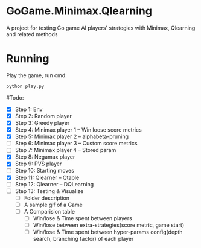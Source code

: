 # GoGame.Minimax.Qlearning
A project for testing Go game AI players' strategies with Minimax, Qlearning and related methods

# Running
Play the game, run cmd:
    
    python play.py


#Todo:
- [x] Step 1: Env
- [x] Step 2: Random player
- [x] Step 3: Greedy player
- [x] Step 4: Minimax player 1 – Win loose score metrics
- [x] Step 5: Minimax player 2 – alphabeta-pruning
- [ ] Step 6: Minimax player 3 – Custom score metrics  
- [ ] Step 7: Minimax player 4 – Stored param
- [x] Step 8: Negamax player 
- [x] Step 9: PVS player
- [ ] Step 10: Starting moves
- [x] Step 11: Qlearner – Qtable
- [ ] Step 12: Qlearner – DQLearning
- [ ] Step 13: Testing & Visualize
    - [ ] Folder description
    - [ ] A sample gif of a Game
    - [ ] A Comparision table
        - [ ] Win/lose & Time spent between players
        - [ ] Win/lose between extra-strategies(score metric, game start)
        - [ ] Win/lose & Time spent between hyper-params config(depth search, branching factor) of each player
